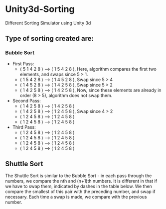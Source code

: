 # Unity3d-Sorting
Different Sorting Simulator using Unity 3d

## Type of sorting created are:
### Bubble Sort
* First Pass: 
  * ( 5 1 4 2 8 ) –> ( 1 5 4 2 8 ), Here, algorithm compares the first two elements, and swaps since 5 > 1. 
  * ( 1 5 4 2 8 ) –>  ( 1 4 5 2 8 ), Swap since 5 > 4 
  * ( 1 4 5 2 8 ) –>  ( 1 4 2 5 8 ), Swap since 5 > 2 
  * ( 1 4 2 5 8 ) –> ( 1 4 2 5 8 ), Now, since these elements are already in order (8 > 5), algorithm does not swap them.
* Second Pass: 
  * ( 1 4 2 5 8 ) –> ( 1 4 2 5 8 ) 
  * ( 1 4 2 5 8 ) –> ( 1 2 4 5 8 ), Swap since 4 > 2 
  * ( 1 2 4 5 8 ) –> ( 1 2 4 5 8 ) 
  * ( 1 2 4 5 8 ) –>  ( 1 2 4 5 8 ) 
* Third Pass: 
  * ( 1 2 4 5 8 ) –> ( 1 2 4 5 8 ) 
  * ( 1 2 4 5 8 ) –> ( 1 2 4 5 8 ) 
  * ( 1 2 4 5 8 ) –> ( 1 2 4 5 8 ) 
  * ( 1 2 4 5 8 ) –> ( 1 2 4 5 8 ) 
## Shuttle Sort
The Shuttle Sort is similar to the Bubble Sort - in each pass through the numbers, we compare the nth and (n+1)th numbers. It is different in that if we have to swap them, indicated by dashes in the table below. We then compare the smallest of this pair with the preceding number, and swap if necessary. Each time a swap is made, we compare with the previous number.

